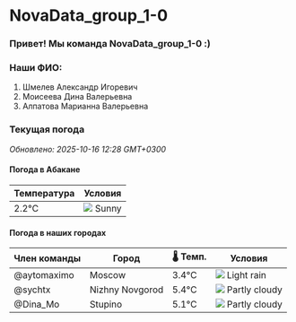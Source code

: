 # NovaData_group_1-0
### Привет! Мы команда NovaData_group_1-0 :)

### Наши ФИО:
1. Шмелев Александр Игоревич
2. Моисеева Дина Валерьевна
3. Алпатова Марианна Валерьевна

### Текущая погода
<!-- WEATHER:START -->
_Обновлено: 2025-10-16 12:28 GMT+0300_

#### Погода в Абакане

| Температура | Условия |
|-------------|----------|
| 2.2°C     | ![](https://cdn.weatherapi.com/weather/64x64/day/113.png) Sunny |

#### Погода в наших городах

| Член команды  | Город               | 🌡️ Темп.  | Условия          |
|---------------|---------------------|-----------|--------------------|
| @aytomaximo    | Moscow              |    3.4°C | ![](https://cdn.weatherapi.com/weather/64x64/day/296.png) Light rain   |
| @sychtx        | Nizhny Novgorod     |    5.4°C | ![](https://cdn.weatherapi.com/weather/64x64/day/116.png) Partly cloudy |
| @Dina_Mo       | Stupino             |    5.1°C | ![](https://cdn.weatherapi.com/weather/64x64/day/116.png) Partly cloudy |

<!-- WEATHER:END -->
